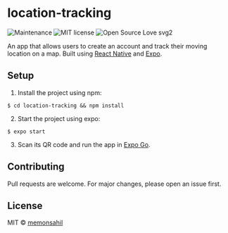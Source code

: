 # location-tracking

![Maintenance](https://img.shields.io/badge/Maintained%3F-no-red.svg)
![MIT license](https://img.shields.io/badge/License-MIT-blue.svg)
![Open Source Love svg2](https://badges.frapsoft.com/os/v2/open-source.svg?v=103)

An app that allows users to create an account and track their moving location on a map. Built using [React Native](https://reactnative.dev/) and [Expo](https://expo.io).

## Setup

1. Install the project using npm:

```
$ cd location-tracking && npm install
```

2. Start the project using expo:

```
$ expo start
```

3. Scan its QR code and run the app in [Expo Go](https://expo.io/client).

## Contributing

Pull requests are welcome. For major changes, please open an issue first.

## License

MIT &copy; [memonsahil](https://github.com/memonsahil)
